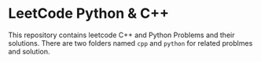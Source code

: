 # LeetCode Python & C++
This repository contains leetcode C++ and Python Problems and their solutions.  There are two folders named `cpp` and `python` for related problmes and solution.